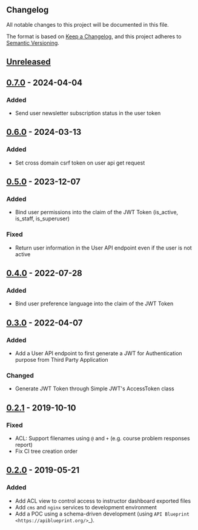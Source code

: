 ## Changelog

All notable changes to this project will be documented in this file.

The format is based on [Keep a Changelog](https://keepachangelog.com/en/1.0.0/),
and this project adheres to [Semantic
Versioning](https://semver.org/spec/v2.0.0.html).


## [Unreleased]

## [0.7.0] - 2024-04-04

### Added

- Send user newsletter subscription status in the user token

## [0.6.0] - 2024-03-13

### Added

- Set cross domain csrf token on user api get request

## [0.5.0] - 2023-12-07

### Added

- Bind user permissions into the claim of the JWT Token
  (is_active, is_staff, is_superuser)

### Fixed

- Return user information in the User API endpoint even
  if the user is not active

## [0.4.0] - 2022-07-28

### Added

- Bind user preference language into the claim of the JWT Token

## [0.3.0] - 2022-04-07

### Added

- Add a User API endpoint to first generate a JWT for Authentication purpose
  from Third Party Application

### Changed

- Generate JWT Token through Simple JWT's AccessToken class

## [0.2.1] - 2019-10-10

### Fixed

- ACL: Support filenames using `@` and `+` (e.g. course problem responses
  report)
- Fix CI tree creation order

## [0.2.0] - 2019-05-21

### Added

- Add ACL view to control access to instructor dashboard exported files
- Add `cms` and `nginx` services to development environment
- Add a POC using a schema-driven development (using
  `API Blueprint <https://apiblueprint.org/>`\_).


[unreleased]: https://github.com/openfun/fonzie/compare/v0.7.0...master
[0.7.0]: https://github.com/openfun/fonzie/compare/v0.6.0...v0.7.0
[0.6.0]: https://github.com/openfun/fonzie/compare/v0.5.0...v0.6.0
[0.5.0]: https://github.com/openfun/fonzie/compare/v0.4.0...v0.5.0
[0.4.0]: https://github.com/openfun/fonzie/compare/v0.3.0...v0.4.0
[0.3.0]: https://github.com/openfun/fonzie/compare/v0.2.1...v0.3.0
[0.2.1]: https://github.com/openfun/fonzie/compare/v0.2.0...v0.2.1
[0.2.0]: https://github.com/openfun/fonzie/compare/b31adef...v0.2.0
